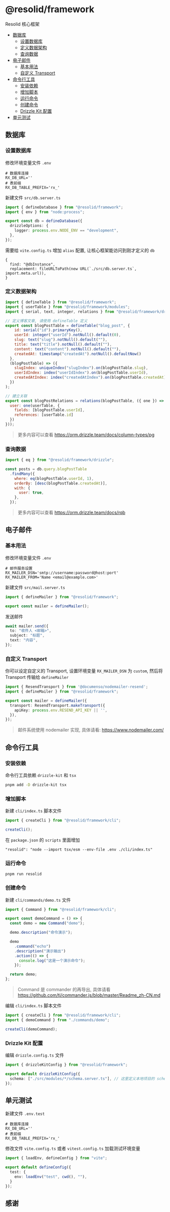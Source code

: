 # @resolid/framework

Resolid 核心框架

- [数据库](#数据库设置)
  * [设置数据库](#设置数据库)
  * [定义数据架构](#定义数据架构)
  * [查询数据](#查询数据)
- [电子邮件](#电子邮件)
  * [基本用法](#基本用法)
  * [自定义 Transport](#自定义-Transport)
- [命令行工具](#命令行工具)
  * [安装依赖](#安装依赖)
  * [增加脚本](#增加脚本)
  * [运行命令](#运行命令)
  * [创建命令](#创建命令)
  * [Drizzle Kit 配置](#Drizzle-Kit-配置)
- [单元测试](#单元测试)

## 数据库

### 设置数据库

修改环境变量文件 `.env`

```text
# 数据库连接
RX_DB_URL=''
# 表前缀
RX_DB_TABLE_PREFIX='rx_'
```

新建文件 `src/db.server.ts`

```ts
import { defineDatabase } from "@resolid/framework";
import { env } from "node:process";

export const db = defineDatabase({
  drizzleOptions: {
    logger: process.env.NODE_ENV == "development",
  },
});
```

需要给 `vite.config.ts` 增加 `alias` 配置, 让核心框架能访问到刚才定义的 `db`

```
{
  find: "@dbInstance",
  replacement: fileURLToPath(new URL(`./src/db.server.ts`, import.meta.url)),
}
```

### 定义数据架构

```js
import { defineTable } from "@resolid/framework";
import { userTable } from "@resolid/framework/modules";
import { serial, text, integer, relations } from "@resolid/framework/drizzle";

// 定义博客文章, 请使用 defineTable 定义
export const blogPostTable = defineTable("blog_post", {
    id: serial("id").primaryKey(),
    userId: integer("userId").notNull().default(0),
    slug: text("slug").notNull().default(""),
    title: text("title").notNull().default(""),
    content: text("content").notNull().default(""), 
    createdAt: timestamp("createdAt").notNull().defaultNow()
  },
  (blogPostTable) => ({
    slugIndex: uniqueIndex("slugIndex").on(blogPostTable.slug),
    userIdIndex: index("userIdIndex").on(blogPostTable.userId),
    createdAtIndex: index("createdAtIndex").on(blogPostTable.createdAt)
  })
);

// 建立关联
export const blogPostRelations = relations(blogPostTable, ({ one }) => ({
  user: one(userTable, {
    fields: [blogPostTable.userId],
    references: [userTable.id]
  })
}));
```

> 更多内容可以查看 https://orm.drizzle.team/docs/column-types/pg

### 查询数据

```js
import { eq } from "@resolid/framework/drizzle";

const posts = db.query.blogPostTable
  .findMany({
    where: eq(blogPostTable.userId, 1),
    orderBy: [desc(blogPostTable.createdAt)],
    with: {
      user: true,
    },
  });
```

> 更多内容可以查看 https://orm.drizzle.team/docs/rqb
 
## 电子邮件

### 基本用法

修改环境变量文件 `.env`

```text
# 邮件服务设置
RX_MAILER_DSN='smtp://username:password@host:port'
RX_MAILER_FROM='Name <email@example.com>'
```

新建文件 `src/mail.server.ts`

```ts
import { defineMailer } from "@resolid/framework";

export const mailer = defineMailer();
```

发送邮件
```ts
await mailer.send({
  to: "收件人 <邮箱>",
  subject: "标题",
  text: "内容",
});
```

### 自定义 Transport

你可以设定自定义的 Transport, 设置环境变量 `RX_MAILER_DSN` 为 `custom`, 然后将 Transport 传输给 `defineMailer`

```ts
import { ResendTransport } from '@documenso/nodemailer-resend';
import { defineMailer } from "@resolid/framework";

export const mailer = defineMailer({
  transport: ResendTransport.makeTransport({
    apiKey: process.env.RESEND_API_KEY || '',
  }),
});
```

> 邮件系统使用 nodemailer 实现, 具体请看: https://www.nodemailer.com/

## 命令行工具

### 安装依赖

命令行工具依赖 `drizzle-kit` 和 `tsx`

```bash
pnpm add -D drizzle-kit tsx
```

### 增加脚本

新建 `cli/index.ts` 脚本文件

```ts
import { createCli } from "@resolid/framework/cli";

createCli();
```

在 `package.json` 的 `scripts` 里面增加

```text
"resolid": "node --import tsx/esm --env-file .env ./cli/index.ts"
```

### 运行命令

```shell
pnpm run resolid
```

### 创建命令

新建 `cli/commands/demo.ts` 文件

```ts
import { Command } from "@resolid/framework/cli";

export const demoCommand = () => {
  const demo = new Command("demo");

  demo.description("命令演示");

  demo
    .command("echo")
    .description("演示输出")
    .action(() => {
      console.log("这是一个演示命令");
    });

  return demo;
};
```

> Command 是 commander 的再导出, 具体请看 https://github.com/tj/commander.js/blob/master/Readme_zh-CN.md

编辑 `cli/index.ts` 脚本文件

```ts
import { createCli } from "@resolid/framework/cli";
import { demoCommand } from "./commands/demo";

createCli(demoCommand);
```

### Drizzle Kit 配置

编辑 `drizzle.config.ts` 文件

```ts
import { drizzleKitConfig } from "@resolid/framework";

export default drizzleKitConfig({
  schema: ["./src/modules/*/schema.server.ts"], // 这里定义本地项目的 schema
});
```

## 单元测试

新建文件 `.env.test`

```text
# 数据库连接
RX_DB_URL=''
# 表前缀
RX_DB_TABLE_PREFIX='rx_'
```

修改文件 `vite.config.ts` 或者 `vitest.config.ts` 加载测试环境变量
```ts
import { loadEnv, defineConfig } from "vite";

export default defineConfig({
  test: {
    env: loadEnv("test", cwd(), ""),
  }
});
```

## 感谢
